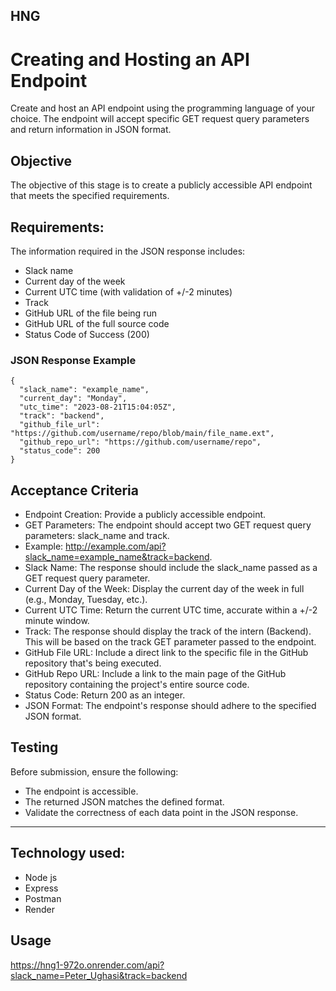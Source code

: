 HNG
---------------

# Creating and Hosting an API Endpoint
Create and host an API endpoint using the programming language of your choice. The endpoint will accept specific GET request query parameters and return information in JSON format.

## Objective
The objective of this stage is to create a publicly accessible API endpoint that meets the specified requirements.

## Requirements:
The information required in the JSON response includes:
-  Slack name
-  Current day of the week
-  Current UTC time (with validation of +/-2 minutes)
-  Track
-  GitHub URL of the file being run
-  GitHub URL of the full source code
-  Status Code of Success (200)


### JSON Response Example

```
{
  "slack_name": "example_name",
  "current_day": "Monday",
  "utc_time": "2023-08-21T15:04:05Z",
  "track": "backend",
  "github_file_url": "https://github.com/username/repo/blob/main/file_name.ext",
  "github_repo_url": "https://github.com/username/repo",
  "status_code": 200
}
```

## Acceptance Criteria
-  Endpoint Creation: Provide a publicly accessible endpoint.
-  GET Parameters: The endpoint should accept two GET request query parameters: slack_name and track.
-  Example: http://example.com/api?slack_name=example_name&track=backend.
-  Slack Name: The response should include the slack_name passed as a GET request query parameter.
-  Current Day of the Week: Display the current day of the week in full (e.g., Monday, Tuesday, etc.).
-  Current UTC Time: Return the current UTC time, accurate within a +/-2 minute window.
-  Track: The response should display the track of the intern (Backend). This will be based on the track GET parameter passed to the endpoint.
-  GitHub File URL: Include a direct link to the specific file in the GitHub repository that's being executed.
-  GitHub Repo URL: Include a link to the main page of the GitHub repository containing the project's entire source code.
-  Status Code: Return 200 as an integer.
-  JSON Format: The endpoint's response should adhere to the specified JSON format.

## Testing
Before submission, ensure the following:
-  The endpoint is accessible.
-  The returned JSON matches the defined format.
-  Validate the correctness of each data point in the JSON response.

---------------

## Technology used:
-  Node js
-  Express
-  Postman
-  Render

## Usage
https://hng1-972o.onrender.com/api?slack_name=Peter_Ughasi&track=backend
